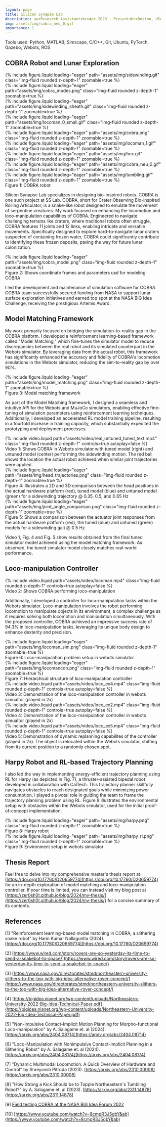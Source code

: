 ```yaml
---
layout: page
title: Silicon Synapse Lab
description: <p>Research Assistant<br>Apr 2023 - Present<br>Boston, USA</p>
img: assets/img/cobra_neu_0.gif
importance: 1
---
```


Tools used: Python, MATLAB, Simscape, C/C++, Git, Ubuntu, PyTorch, Gazebo, Webots, ROS

## COBRA Robot and Lunar Exploration

<div class="row mt-3">
    <div class="col-sm mt-3 mt-md-0">
        {% include figure.liquid loading="eager" path="assets/img/sidewinding.gif" class="img-fluid rounded z-depth-1" zoomable=true %}
    </div>
    <div class="col-sm mt-3 mt-md-0">
        {% include figure.liquid loading="eager" path="assets/img/cobra_modes.png" class="img-fluid rounded z-depth-1" zoomable=true %}
    </div>
    <div class="col-sm mt-3 mt-md-0">
        {% include figure.liquid loading="eager" path="assets/img/sidewinding_sheath.gif" class="img-fluid rounded z-depth-1" zoomable=true %}
    </div>
</div>
<div class="row mt-3">
    <div class="col-sm mt-3 mt-md-0">
        {% include figure.liquid loading="eager" path="assets/img/locoman_0_small.gif" class="img-fluid rounded z-depth-1" zoomable=true %}
    </div>
    <div class="col-sm mt-3 mt-md-0">
        {% include figure.liquid loading="eager" path="assets/img/cobra.png" class="img-fluid rounded z-depth-1" zoomable=true %}
    </div>
    <div class="col-sm mt-3 mt-md-0">
        {% include figure.liquid loading="eager" path="assets/img/locoman_1.gif" class="img-fluid rounded z-depth-1" zoomable=true %}
    </div>
</div>
<div class="row mt-3">
    <div class="col-sm mt-3 mt-md-0">
        {% include figure.liquid loading="eager" path="assets/img/hex.gif" class="img-fluid rounded z-depth-1" zoomable=true %}
    </div>
    <div class="col-sm mt-3 mt-md-0">
        {% include figure.liquid loading="eager" path="assets/img/cobra_neu_0.gif" class="img-fluid rounded z-depth-1" zoomable=true %}
    </div>
    <div class="col-sm mt-3 mt-md-0">
        {% include figure.liquid loading="eager" path="assets/img/tumbling.gif" class="img-fluid rounded z-depth-1" zoomable=true %}
    </div>
</div>
<div class="caption">
    Figure 1: COBRA robot
</div>

Silicon Synapse Lab specializes in designing bio-inspired robots. COBRA is one such project at SS Lab. COBRA, short for Crater Observing Bio-inspired Rolling Articulator, is a snake-like robot designed to emulate the movement of serpentine creatures. My work focused on enhancing the locomotion and loco-manipulation capabilities of COBRA. Engineered to navigate challenging terrains like craters, where traditional robots often struggle, COBRA features 11 joints and 12 links, enabling intricate and versatile movements. Specifically designed to explore hard-to-navigate lunar craters suspected of containing frozen water, COBRA could significantly contribute to identifying these frozen deposits, paving the way for future lunar colonization.

<div class="row mt-3">
    {% include figure.liquid loading="eager" path="assets/img/cobra_model.png" class="img-fluid rounded z-depth-1" zoomable=true %}
</div>
<div class="caption">
    Figure 2: Shows coordinate frames and parameters usd for modeling COBRA
</div>

I led the development and maintenance of simulation software for COBRA. COBRA team successfully secured funding from NASA to support lunar surface exploration initiatives and earned top spot at the NASA BIG Idea Challenge, receiving the prestigious Artemis Award.

## Model Matching Framework

My work primarily focused on bridging the simulation-to-reality gap in the COBRA platform. I developed a reinforcement learning-based framework called "Model Matching," which fine-tunes the simulator model to reduce discrepancies between the real robot and its simulated counterpart in the Webots simulator. By leveraging data from the actual robot, this framework has significantly enhanced the accuracy and fidelity of COBRA's locomotion simulations in the Webots simulator, reducing the sim-to-reality gap by over 90%.

<div class="row mt-3">
    {% include figure.liquid loading="eager" path="assets/img/model_matching.png" class="img-fluid rounded z-depth-1" zoomable=true %}
</div>
<div class="caption">
    Figure 3: Model matching framework
</div>

As part of the Model Matching framework, I designed a seamless and intuitive API for the Webots and MuJoCo simulators, enabling effective fine-tuning of simulation parameters using reinforcement learning techniques. Additionally, I developed an accelerated RL model training pipeline, resulting in a fourfold increase in training capacity, which substantially expedited the prototyping and deployment processes.

<div class="row mt-3">
    {% include video.liquid path="assets/video/real_untuned_tuned_text.mp4" class="img-fluid rounded z-depth-1" controls=true autoplay=false %}
</div>
<div class="caption">
    Video 1:  Shows COBRA in Webots simulator with tuned model (right) and untuned model (center) performing the sidewinding motion. The red ball shows the location the actual robot achieved when similar joint trajectories were applied.
</div>

<div class="row mt-3">
    {% include figure.liquid loading="eager" path="assets/img/head_trajectories.png" class="img-fluid rounded z-depth-1" zoomable=true %}
</div>
<div class="caption">
    Figure 4: Illustrates a 2D and 3D comparison between the head positions in the actual hardware platform (red), tuned model (blue) and untuned model (green) for a sidewinding trajectory @ 0.35, 0.5, and 0.65 Hz
</div>

<div class="row mt-3">
    {% include figure.liquid loading="eager" path="assets/img/joint_angle_comparison.png" class="img-fluid rounded z-depth-1" zoomable=true %}
</div>
<div class="caption">
    Figure 5: Shows a comparison between the actuator joint responses from the actual hardware platform (red), the tuned (blue) and untuned (green) models for a sidewinding gait @ 0.5 Hz
</div>

Video 1, Fig. 4 and Fig. 5 show results obtained from the final tuned simulator model achieved using the model matching framework. As observed, the tuned simulator model closely matches real-world performance.

## Loco-manipulation Controller

<div class="row mt-3">
    <div class="col-sm mt-3 mt-md-0">
        {% include video.liquid path="assets/video/locoman.mp4" class="img-fluid rounded z-depth-1" controls=true autoplay=false %}
    </div>
</div>
<div class="caption">
    Video 2: Shows COBRA performing loco-manipulation
</div>

Additionally, I developed a controller for loco-manipulation tasks within the Webots simulator. Loco-manipulation involves the robot performing locomotion to manipulate objects in its environment, a complex challenge as it requires solving both locomotion and manipulation simultaneously. With the proposed controller, COBRA achieved an impressive success rate of 94.3% in loco-manipulation tasks, leveraging its unique body design to enhance dexterity and precision.

<div class="row mt-3">
    <div class="col-sm mt-3 mt-md-0">
        {% include figure.liquid loading="eager" path="assets/img/locoman_sim.png" class="img-fluid rounded z-depth-1" zoomable=true %}
    </div>
</div>
<div class="caption">
    Figure 6: Loco-manipulation problem setup in webots simulator
</div>

<div class="row mt-3">
    <div class="col-sm mt-3 mt-md-0">
        {% include figure.liquid loading="eager" path="assets/img/locomancon.png" class="img-fluid rounded z-depth-1" zoomable=true %}
    </div>
</div>
<div class="caption">
    Figure 7: Hierarchical structure of loco-manipulation controller
</div>

<div class="row mt-3">
    <div class="col-sm mt-3 mt-md-0">
        {% include video.liquid path="assets/video/loco_ex4.mp4" class="img-fluid rounded z-depth-1" controls=true autoplay=false %}
    </div>
</div>
<div class="caption">
    Video 3: Demonstration of the loco-manipulation controller in webots simualtor (played in 2x)
</div>

<div class="row mt-3">
    <div class="col-sm mt-3 mt-md-0">
        {% include video.liquid path="assets/video/loco_ex2.mp4" class="img-fluid rounded z-depth-1" controls=true autoplay=false %}
    </div>
</div>
<div class="caption">
    Video 4: Demonstration of the loco-manipulation controller in webots simualtor (played in 2x)
</div>

<div class="row mt-3">
    {% include video.liquid path="assets/video/loco_ex5.mp4" class="img-fluid rounded z-depth-1" controls=true autoplay=false %}
</div>
<div class="caption">
    Video 5: Demonstration of dynamic replanning capabilites of the controller (played in 2x). The object is relocated within the Webots simulator, shifting from its current position to a randomly chosen spot.
</div>

## Harpy Robot and RL-based Trajectory Planning

I also led the way in implementing energy-efficient trajectory planning using RL for Harpy (as depicted in Fig. 7), a thruster-assisted bipedal robot developed in collaboration with CalTech. This trajectory planner skillfully navigates obstacles to reach designated goals while minimizing power consumption. I played a pivotal role in guiding the team to frame the trajectory planning problem using RL. Figure 8 illustrates the environmental setup with obstacles within the Webots simulator, used for the initial proof-of-concept implementation.

<div class="row mt-3">
    {% include figure.liquid loading="eager" path="assets/img/harpy.png" class="img-fluid rounded z-depth-1" zoomable=true %}
</div>
<div class="caption">
    Figure 8: Harpy robot
</div>

<div class="row mt-3">
    {% include figure.liquid loading="eager" path="assets/img/harpy_rl.png" class="img-fluid rounded z-depth-1" zoomable=true %}
</div>
<div class="caption">
    Figure 9: Environment setup in webots simulator
</div>

## Thesis Report

Feel free to delve into my comprehensive master's thesis report at [https://doi.org/10.17760/D20659774](https://doi.org/10.17760/D20659774) for an in-depth exploration of model matching and loco-manipulation controller. If your time is limited, you can instead visit my blog post at [https://zer0sh0t.github.io/blog/2024/my-thesis/](https://zer0sh0t.github.io/blog/2024/my-thesis/) for a concise summary of its contents.

## References

[1] "Reinforcement learning-based model matching in COBRA, a slithering snake robot" by Harin Kumar Nallaguntla (2024). [https://doi.org/10.17760/D20659774](https://doi.org/10.17760/D20659774)

[2] [https://www.wired.com/story/rovers-are-so-yesterday-its-time-to-send-a-snakebot-to-space/](https://www.wired.com/story/rovers-are-so-yesterday-its-time-to-send-a-snakebot-to-space/)

[3] [https://www.nasa.gov/directorates/stmd/northeastern-university-slithers-to-the-top-with-big-idea-alternative-rover-concept/](https://www.nasa.gov/directorates/stmd/northeastern-university-slithers-to-the-top-with-big-idea-alternative-rover-concept/)

[4] [https://bigidea.nianet.org/wp-content/uploads/Northeastern-University-2022-Big-Idea-Technical-Paper.pdf](https://bigidea.nianet.org/wp-content/uploads/Northeastern-University-2022-Big-Idea-Technical-Paper.pdf)

[5] "Non-impulsive Contact-Implicit Motion Planning for Morpho-functional Loco-manipulation" by A. Salagame et. al (2024). [https://arxiv.org/abs/2404.08714](https://arxiv.org/abs/2404.08714)

[6] "Loco-Manipulation with Nonimpulsive Contact-Implicit Planning in a Slithering Robot" by A. Salagame et. al (2024). [https://arxiv.org/abs/2404.08174](https://arxiv.org/abs/2404.08174)

[7] "Dynamic Multimodal Locomotion: A Quick Overview of Hardware and Control" by Shreyansh Pitroda (2023). [https://arxiv.org/abs/2310.00008](https://arxiv.org/abs/2310.00008)

[8] "How Strong a Kick Should be to Topple Northeastern's Tumbling Robot?" by A. Salagame et. al (2023). [https://arxiv.org/abs/2311.14878](https://arxiv.org/abs/2311.14878)

[9] [Field testing COBRA at the NASA BIG Idea Forum 2022](https://www.youtube.com/watch?v=Zv2XgsOK-Tg&ab)

[10] [https://www.youtube.com/watch?v=8cmpR3J5gbY&ab](https://www.youtube.com/watch?v=8cmpR3J5gbY&ab)
